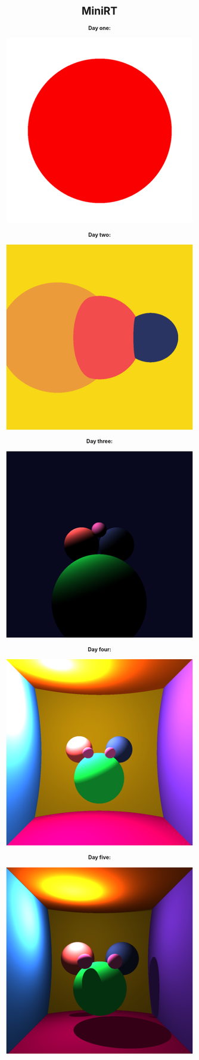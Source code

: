 <h1 align="center">MiniRT
  
  <h4 align="center">Day one:</h4>
<p align="center"><img src="https://github.com/Qwazertyx/MiniRT/blob/main/imgs/minirt1.png?raw=true" width="500px"></p>
  <h4 align="center">Day two:</h4>
<p align="center"><img src="https://github.com/Qwazertyx/MiniRT/blob/main/imgs/minirt2.png?raw=true" width="500px"></p>
    <h4 align="center">Day three:</h4>
<p align="center"><img src="https://github.com/Qwazertyx/MiniRT/blob/main/imgs/minirt3.png?raw=true" width="500px"></p>
    <h4 align="center">Day four:</h4>
<p align="center"><img src="https://github.com/Qwazertyx/MiniRT/blob/main/imgs/minirt4.png?raw=true" width="500px"></p>
      <h4 align="center">Day five:</h4>
<p align="center"><img src="https://github.com/Qwazertyx/MiniRT/blob/main/imgs/minirt5.png?raw=true" width="500px"></p>
